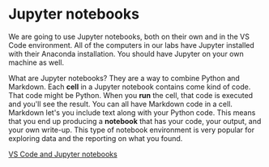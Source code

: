 # Jupyter notebooks

We are going to use Jupyter notebooks, both on their own and in the VS Code environment. All of the computers in our labs have Jupyter installed with their Anaconda installation. You should have Jupyter on your own machine as well.

What are Jupyter notebooks? They are a way to combine Python and Markdown. Each **cell** in a Jupyter notebook contains come kind of code. That code might be Python. When you **run** the cell, that code is executed and you'll see the result. You can all have Markdown code in a cell. Markdown let's you include text along with your Python code. This means that you end up producing a **notebook** that has your code, your output, and your own write-up. This type of notebook environment is very popular for exploring data and the reporting on what you found. 

[VS Code and Jupyter notebooks](https://code.visualstudio.com/docs/datascience/jupyter-notebooks)



